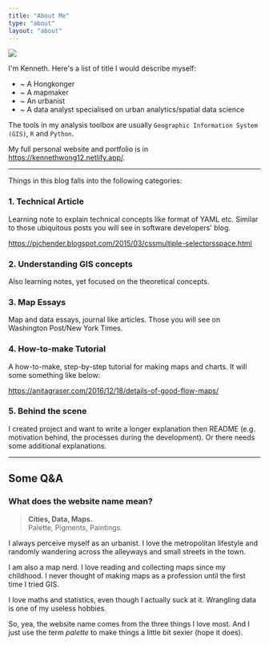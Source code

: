```yaml
---
title: "About Me"
type: "about"
layout: "about"
---
```


<!-- {{< figure src="/images/propic.jpg" height="240px" width="240px" class="propic">}} -->
<img src="/images/propic.jpg" zoom="30%" class="propic">

I'm Kenneth. Here's a list of title I would describe myself:

* ~ A Hongkonger
* ~ A mapmaker
* ~ An urbanist
* ~ A data analyst specialised on urban analytics/spatial data science

The tools in my analysis toolbox are usually `Geographic Information System (GIS)`, `R` and `Python`.

My full personal website and portfolio is in https://kennethwong12.netlify.app/.

---

Things in this blog falls into the following categories:

### 1. Technical Article

Learning note to explain technical concepts like format of YAML etc. Similar to those ubiquitous posts you will see in software developers' blog.

https://pjchender.blogspot.com/2015/03/cssmultiple-selectorsspace.html

### 2. Understanding GIS concepts

Also learning notes, yet focused on the theoretical concepts.

### 3. Map Essays

Map and data essays, journal like articles. Those you will see on Washington Post/New York Times.

### 4. How-to-make Tutorial

A how-to-make, step-by-step tutorial for making maps and charts. It will some something like below:

https://anitagraser.com/2016/12/18/details-of-good-flow-maps/

### 5. Behind the scene

I created project and want to write a longer explanation then README (e.g. motivation behind, the processes during the development). Or there needs some additional explanations.

---

## Some Q&A

### What does the website name mean?

> **Cities, Data, Maps.**  
> Palette, Pigments, Paintings.

I always perceive myself as an urbanist. I love the metropolitan lifestyle and randomly wandering across the alleyways and small streets in the town.

I am also a map nerd. I love reading and collecting maps since my childhood. I never thought of making maps as a profession until the first time I tried GIS.

I love maths and statistics, even though I actually suck at it. Wrangling data is one of my useless hobbies.

So, yea, the website name comes from the three things I love most. And I just use the term *palette* to make things a little bit sexier (hope it does).
